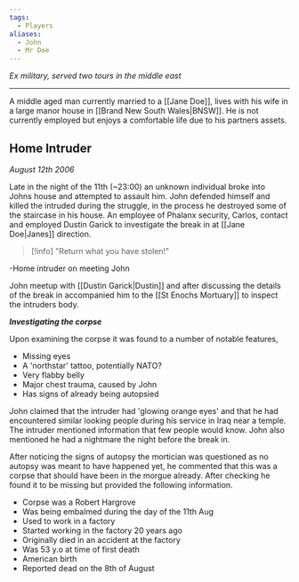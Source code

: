 ```yaml
---
tags:
  - Players
aliases:
  - John
  - Mr Doe
---
```

*Ex military, served two tours in the middle east*

---
A middle aged man currently married to a [[Jane Doe]], lives with his wife in a large manor house in [[Brand New South Wales|BNSW]]. He is not currently employed but enjoys a comfortable life due to his partners assets.

## Home Intruder
*August 12th 2006*

Late in the night of the 11th (~23:00) an unknown individual broke into Johns house and attempted to assault him. John defended himself and killed the intruded during the struggle, in the process he destroyed some of the staircase in his house.
An employee of Phalanx security, Carlos, contact and employed Dustin Garick to investigate the break in at [[Jane Doe|Janes]] direction.

> [!info]
>  "Return what you have stolen!"
>
\-Home intruder on meeting John

John meetup with [[Dustin Garick|Dustin]] and after discussing the details of the break in accompanied him to the [[St Enochs Mortuary]] to inspect the intruders body.

***Investigating the corpse***

Upon examining the corpse it was found to a number of notable features,
- Missing eyes
- A 'northstar' tattoo, potentially NATO?
- Very flabby belly
- Major chest trauma, caused by John
- Has signs of already being autopsied

John claimed that the intruder had 'glowing orange eyes' and that he had encountered similar looking people during his service in Iraq near a temple. The intruder mentioned information that few people would know. John also mentioned he had a nightmare the night before the break in.

After noticing the signs of autopsy the mortician was questioned as no autopsy was meant to have happened yet, he commented that this was a corpse that should have been in the morgue already.
After checking he found it to be missing but provided the following information.
- Corpse was a Robert Hargrove
- Was being embalmed during the day of the 11th Aug
- Used to work in a factory
- Started working in the factory 20 years ago
- Originally died in an accident at the factory
- Was 53 y.o at time of first death
- American birth
- Reported dead on the 8th of August


